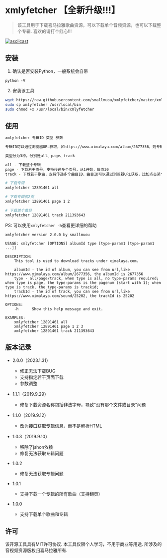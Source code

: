 # xmlyfetcher 【全新升级!!!】

> 该工具用于下载喜马拉雅歌曲资源，可以下载单个音频资源，也可以下载整个专辑. 喜欢的请打个红心!!!

[![asciicast](https://asciinema.org/a/4jz6NqQIeLZL7weqpZDQ17Wi6.png)](https://asciinema.org/a/4jz6NqQIeLZL7weqpZDQ17Wi6?autoplay=1)

## 安装
1. 确认是否安装Python，一般系统会自带

```
python -V
```

2. 安装该工具

```bash
wget https://raw.githubusercontent.com/smallmuou/xmlyfetcher/master/xmlyfetcher
sudo cp xmlyfetcher /usr/local/bin
sudo chmod +x /usr/local/bin/xmlyfetcher
```

## 使用

```bash
xmlyfetcher 专辑ID 类型 参数

专辑ID可以通过浏览器URL获取，如https://www.ximalaya.com/album/2677356，则专辑ID为2677356

类型分为3种，分别是all、page、track

all - 下载整个专辑
page - 下载若干页号，支持传递多个页号，从1开始，每页30
track - 下载若干歌曲，支持传递多个曲目ID，曲目ID可以通过浏览器URL获取，比如点击某个曲目，其URL为https://www.ximalaya.com/sound/25202，则曲目ID为25202

# 下载专辑
xmlyfetcher 12891461 all

# 下载专辑前2页
xmlyfetcher 12891461 page 1 2

# 下载单个曲目
xmlyfetcher 12891461 track 211393643

```
PS: 可以使用`xmlyfetcher -h`查看更详细的帮助

```
xmlyfetcher version 2.0.0 by smallmuou

USAGE: xmlyfetcher [OPTIONS] albumId type [type-param1 [type-param1 ...]]

DESCRIPTION:
    This tool is used to download tracks under ximalaya.com.

    albumId - the id of album, you can see from url,like https://www.ximalaya.com/album/2677356, the albumId is 2677356
    type - all/page/track, when type is all, no type-params required; when type is page, the type-params is the pagenum (start with 1); when type is track, the type-params is trackid;
    trackId - the id of track, you can see from url,like https://www.ximalaya.com/sound/25202, the trackId is 25202

OPTIONS:
    -h      Show this help message and exit.

EXAMPLES:
    xmlyfetcher 12891461 all
    xmlyfetcher 12891461 page 1 2 3
    xmlyfetcher 12891461 track 211393643
```

## 版本记录
* 2.0.0（2023.1.31）
    - 修正无法下载BUG
    - 支持指定若干页面下载
    - 参数调整

* 1.1.1（2019.9.29）
    - 修复下载资源名称包括非法字母，导致"没有那个文件或目录"问题

* 1.1.0（2019.9.12）
    - 改为接口获取专辑信息，而不是解析HTML

* 1.0.3（2019.9.10）
    - 移除了jshon依赖
    - 修复无法获取专辑问题

* 1.0.2
    - 修复无法获取专辑问题

* 1.0.1
    - 支持下载一个专辑的所有歌曲（支持翻页）

* 1.0.0
    - 支持下载单个歌曲和专辑



## 许可

该开源工具具有MIT许可协议. 本工具仅限个人学习，不用于商业等用途. 所涉及的音视频资源版权归喜马拉雅所有.
